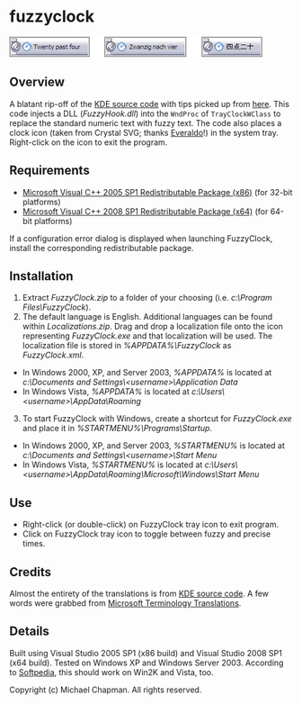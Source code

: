 # fuzzyclock

![alt FuzzyClock in action](https://raw.githubusercontent.com/m66n/m66n.github.io/master/img/fuzzyclock/FuzzyClock.png)

## Overview

A blatant rip-off of the [KDE source code](http://techbase.kde.org/Getting_Started) with tips picked up from [here](http://homepage1.nifty.com/kazubon/tclocklight/index.html). This code injects a DLL (*FuzzyHook.dll*) into the `WndProc` of `TrayClockWClass` to replace the standard numeric text with fuzzy text. The code also places a clock icon (taken from Crystal SVG; thanks [Everaldo](http://www.everaldo.com/)!) in the system tray. Right-click on the icon to exit the program. 

## Requirements

* [Microsoft Visual C++ 2005 SP1 Redistributable Package (x86)](http://www.microsoft.com/downloads/details.aspx?FamilyID=200b2fd9-ae1a-4a14-984d-389c36f85647&displaylang=en) (for 32-bit platforms)
* [Microsoft Visual C++ 2008 SP1 Redistributable Package (x64)](http://www.microsoft.com/downloads/details.aspx?familyid=BA9257CA-337F-4B40-8C14-157CFDFFEE4E&displaylang=en) (for 64-bit platforms)

If a configuration error dialog is displayed when launching FuzzyClock, install the corresponding redistributable package.

## Installation

1. Extract *FuzzyClock.zip* to a folder of your choosing (i.e. *c:\\Program Files\\FuzzyClock*).
2. The default language is English. Additional languages can be found within *Localizations.zip*. Drag and drop a localization file onto the icon representing *FuzzyClock.exe* and that localization will be used. The localization file is stored in *%APPDATA%\\FuzzyClock* as *FuzzyClock.xml*.
  * In Windows 2000, XP, and Server 2003, *%APPDATA%* is located at *c:\\Documents and Settings\\\<username\>\\Application Data*
  * In Windows Vista, *%APPDATA%* is located at *c:\\Users\\\<username\>\\AppData\\Roaming*
3. To start FuzzyClock with Windows, create a shortcut for *FuzzyClock.exe* and place it in *%STARTMENU%\\Programs\\Startup*.
  * In Windows 2000, XP, and Server 2003, *%STARTMENU%* is located at *c:\\Documents and Settings\\\<username\>\\Start Menu*
  * In Windows Vista, *%STARTMENU%* is located at *c:\\Users\\\<username\>\\AppData\\Roaming\\Microsoft\\Windows\\Start Menu*
  
## Use

* Right-click (or double-click) on FuzzyClock tray icon to exit program.
* Click on FuzzyClock tray icon to toggle between fuzzy and precise times.

## Credits

Almost the entirety of the translations is from [KDE source code](http://i18n.kde.org/). A few words were grabbed from [Microsoft Terminology Translations](http://msdn.microsoft.com/en-us/goglobal/bb688105.aspx).

## Details

Built using Visual Studio 2005 SP1 (x86 build) and Visual Studio 2008 SP1 (x64 build). Tested on Windows XP and Windows Server 2003. According to [Softpedia](http://www.softpedia.com/get/Desktop-Enhancements/Clocks-Time-Management/FuzyClock.shtml), this should work on Win2K and Vista, too.

Copyright (c) Michael Chapman. All rights reserved.
